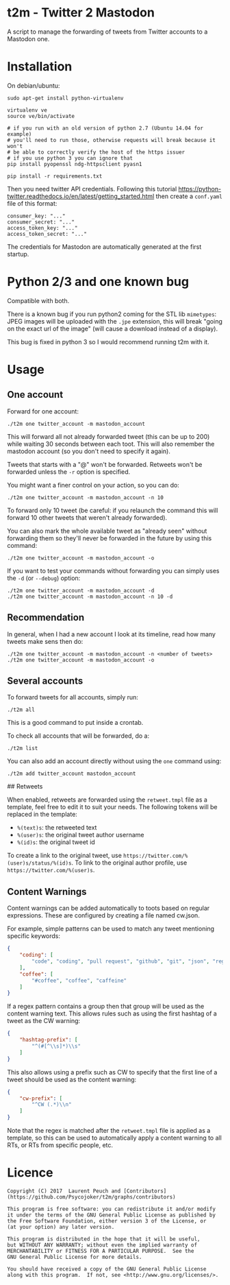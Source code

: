 # t2m - Twitter 2 Mastodon

A script to manage the forwarding of tweets from Twitter accounts to a Mastodon one.

# Installation

On debian/ubuntu:

    sudo apt-get install python-virtualenv

    virtualenv ve
    source ve/bin/activate

    # if you run with an old version of python 2.7 (Ubuntu 14.04 for example)
    # you'll need to run those, otherwise requests will break because it won't
    # be able to correctly verify the host of the https issuer
    # if you use python 3 you can ignore that
    pip install pyopenssl ndg-httpsclient pyasn1

    pip install -r requirements.txt

Then you need twitter API credentials. Following this tutorial https://python-twitter.readthedocs.io/en/latest/getting_started.html then create a `conf.yaml` file of this format:

    consumer_key: "..."
    consumer_secret: "..."
    access_token_key: "..."
    access_token_secret: "..."

The credentials for Mastodon are automatically generated at the first startup.

# Python 2/3 and one known bug

Compatible with both.

There is a known bug if you run python2 coming for the STL lib `mimetypes`:
JPEG images will be uploaded with the `.jpe` extension, this will break "going
on the exact url of the image" (will cause a download instead of a display).

This bug is fixed in python 3 so I would recommend running t2m with it.

# Usage

## One account

Forward for one account:

    ./t2m one twitter_account -m mastodon_account

This will forward all not already forwarded tweet (this can be up to 200) while
waiting 30 seconds between each toot. This will also remember the mastodon account (so you don't need to specify it again).

Tweets that starts with a "@" won't be forwarded.  Retweets won't be forwarded unless the `-r` option is specified.

You might want a finer control on your action, so you can do:

    ./t2m one twitter_account -m mastodon_account -n 10

To forward only 10 tweet (be careful: if you relaunch the command this will forward 10 other tweets that weren't already forwarded).

You can also mark the whole available tweet as "already seen" without forwarding them so they'll never be forwarded in the future by using this command:

    ./t2m one twitter_account -m mastodon_account -o

If you want to test your commands without forwarding you can simply uses the `-d` (or `--debug`) option:

    ./t2m one twitter_account -m mastodon_account -d
    ./t2m one twitter_account -m mastodon_account -n 10 -d

## Recommendation

In general, when I had a new account I look at its timeline, read how many tweets make sens then do:

    ./t2m one twitter_account -m mastodon_account -n <number of tweets>
    ./t2m one twitter_account -m mastodon_account -o

## Several accounts

To forward tweets for all accounts, simply run:

    ./t2m all

This is a good command to put inside a crontab.

To check all accounts that will be forwarded, do a:

    ./t2m list

You can also add an account directly without using the `one` command using:

    ./t2m add twitter_account mastodon_account

## Retweets

When enabled, retweets are forwarded using the `retweet.tmpl` file as a template, feel free to edit it to suit your needs.  The following tokens will be replaced in the template:

* `%(text)s`: the retweeted text
* `%(user)s`: the original tweet author username
* `%(id)s`: the original tweet id

To create a link to the original tweet, use `https://twitter.com/%(user)s/status/%(id)s`.  To link to the original author profile, use `https://twitter.com/%(user)s`.


## Content Warnings

Content warnings can be added automatically to toots based on regular
expressions. These are configured by creating a file named cw.json.

For example, simple patterns can be used to match any tweet mentioning specific
keywords:

```json
{
    "coding": [
        "code", "coding", "pull request", "github", "git", "json", "regex"
    ],
    "coffee": [
        "#coffee", "coffee", "caffeine"
    ]
}
```

If a regex pattern contains a group then that group will be used as the content
warning text. This allows rules such as using the first hashtag of a tweet as
the CW warning:

```json
{
    "hashtag-prefix": [
        "^(#[^\\s]*)\\s"
    ]
}
```

This also allows using a prefix such as CW to specify that the first line of a
tweet should be used as the content warning:

```json
{
    "cw-prefix": [
        "^CW (.*)\\n"
    ]
}
```

Note that the regex is matched after the `retweet.tmpl` file is applied as a
template, so this can be used to automatically apply a content warning to all
RTs, or RTs from specific people, etc.

# Licence

    Copyright (C) 2017  Laurent Peuch and [Contributors](https://github.com/Psycojoker/t2m/graphs/contributors)

    This program is free software: you can redistribute it and/or modify
    it under the terms of the GNU General Public License as published by
    the Free Software Foundation, either version 3 of the License, or
    (at your option) any later version.

    This program is distributed in the hope that it will be useful,
    but WITHOUT ANY WARRANTY; without even the implied warranty of
    MERCHANTABILITY or FITNESS FOR A PARTICULAR PURPOSE.  See the
    GNU General Public License for more details.

    You should have received a copy of the GNU General Public License
    along with this program.  If not, see <http://www.gnu.org/licenses/>.
